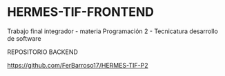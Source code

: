 # HERMES-TIF-FRONTEND
Trabajo final integrador - materia Programación 2 - Tecnicatura desarrollo de software

REPOSITORIO BACKEND

https://github.com/FerBarroso17/HERMES-TIF-P2
